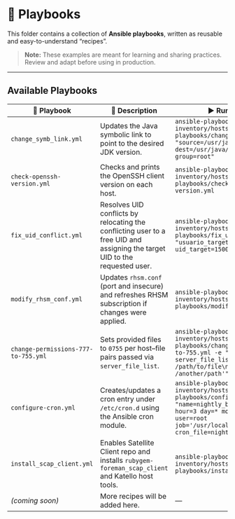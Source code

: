 # 📂 Playbooks

This folder contains a collection of **Ansible playbooks**, written as reusable and easy-to-understand “recipes”.
> **Note:** These examples are meant for learning and sharing practices. Review and adapt before using in production.

---

## Available Playbooks

<!-- Tabla HTML para mejor control visual -->
<table>
  <thead>
    <tr>
      <th>📄 Playbook</th>
      <th>📝 Description</th>
      <th>▶️ Run example</th>
    </tr>
  </thead>
  <tbody>
    <tr>
      <td><code>change_symb_link.yml</code></td>
      <td>Updates the Java symbolic link to point to the desired JDK version.</td>
      <td><code>ansible-playbook -i inventory/hosts.ini playbooks/change_symb_link.yml -e "source=/usr/java/jdk1.8.0_381 dest=/usr/java/latest owner=root group=root"</code></td>
    </tr>
    <tr>
      <td><code>check-openssh-version.yml</code></td>
      <td>Checks and prints the OpenSSH client version on each host.</td>
      <td><code>ansible-playbook -i inventory/hosts.ini playbooks/check-openssh-version.yml</code></td>
    </tr>
    <tr>
      <td><code>fix_uid_conflict.yml</code></td>
      <td>Resolves UID conflicts by relocating the conflicting user to a free UID and assigning the target UID to the requested user.</td>
      <td><code>ansible-playbook -i inventory/hosts.ini playbooks/fix_uid_conflict.yml -e "usuario_target=myuser uid_target=1500"</code></td>
    </tr>
    <tr>
      <td><code>modify_rhsm_conf.yml</code></td>
      <td>Updates <code>rhsm.conf</code> (port and insecure) and refreshes RHSM subscription if changes were applied.</td>
      <td><code>ansible-playbook -i inventory/hosts.ini playbooks/modify_rhsm_conf.yml</code></td>
    </tr>
    <tr>
      <td><code>change-permissions-777-to-755.yml</code></td>
      <td>Sets provided files to <code>0755</code> per host–file pairs passed via <code>server_file_list</code>.</td>
      <td><code>ansible-playbook -i inventory/hosts.ini playbooks/change-permissions-777-to-755.yml -e "mode=0755 server_file_list='host1 /path/to/file\nhost2 /another/path'"</code></td>
    </tr>
    <tr>
      <td><code>configure-cron.yml</code></td>
      <td>Creates/updates a cron entry under <code>/etc/cron.d</code> using the Ansible cron module.</td>
      <td><code>ansible-playbook -i inventory/hosts.ini playbooks/configure-cron.yml -e "name=nightly_backup minute=0 hour=3 day=* month=* weekday=* user=root job='/usr/local/bin/backup.sh' cron_file=nightly_backup"</code></td>
    </tr>
    <tr>
      <td><code>install_scap_client.yml</code></td>
      <td>Enables Satellite Client repo and installs <code>rubygem-foreman_scap_client</code> and Katello host tools.</td>
      <td><code>ansible-playbook -i inventory/hosts.ini playbooks/install_scap_client.yml</code></td>
    </tr>
    <tr>
      <td><em>(coming soon)</em></td>
      <td>More recipes will be added here.</td>
      <td>—</td>
    </tr>
  </tbody>
</table>
